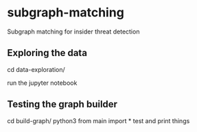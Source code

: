 # subgraph-matching

Subgraph matching for insider threat detection

## Exploring the data

cd data-exploration/

run the jupyter notebook

## Testing the graph builder

cd build-graph/ 
python3 
from main import * 
test and print things 
